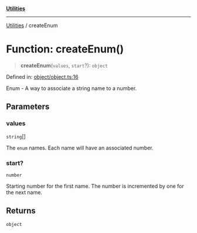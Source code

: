 [**Utilities**](../README.md)

***

[Utilities](../README.md) / createEnum

# Function: createEnum()

> **createEnum**(`values`, `start`?): `object`

Defined in: [object/object.ts:16](https://github.com/noobiept/utilities/blob/fa81d9116003a677f25866bee864bc30213a9352/source/object/object.ts#L16)

Enum - A way to associate a string name to a number.

## Parameters

### values

`string`[]

The `enum` names. Each name will have an associated number.

### start?

`number`

Starting number for the first name. The number is incremented by one for the next name.

## Returns

`object`
